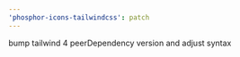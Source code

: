 ```yaml
---
'phosphor-icons-tailwindcss': patch
---
```


bump tailwind 4 peerDependency version and adjust syntax

